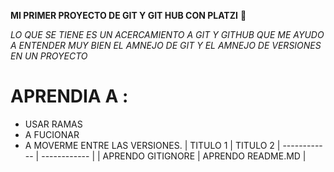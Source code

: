 ****MI PRIMER PROYECTO DE GIT Y GIT HUB CON PLATZI****  💚

*LO QUE SE TIENE ES UN ACERCAMIENTO A GIT Y GITHUB QUE ME AYUDO A ENTENDER MUY BIEN EL AMNEJO DE GIT Y EL AMNEJO DE VERSIONES EN UN PROYECTO*

# APRENDIA A :
- USAR RAMAS
- A  FUCIONAR
-  A MOVERME ENTRE LAS VERSIONES.
|   TITULO 1   | TITULO 2
| ------------ | ------------ |
|  APRENDO GITIGNORE | APRENDO README.MD   |

